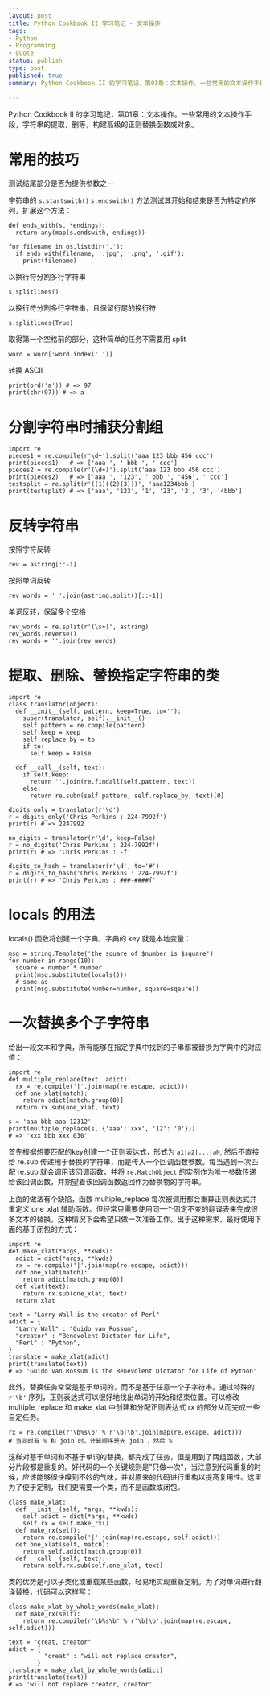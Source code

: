 ```yaml
---
layout: post
title: Python Cookbook II 学习笔记 - 文本操作
tags:
- Python
- Programming
- Quote
status: publish
type: post
published: true
summary: Python Cookbook II 的学习笔记，第01章：文本操作。一些常用的文本操作手段，字符串的提取，删等，构建高级的正则替换函数或对象。

---
```


<link rel="stylesheet" href="http://yandex.st/highlightjs/6.1/styles/default.min.css">
<script src="http://yandex.st/highlightjs/6.1/highlight.min.js"></script>
<script>
hljs.tabReplace = ' ';
hljs.initHighlightingOnLoad();
</script>


Python Cookbook II 的学习笔记，第01章：文本操作。一些常用的文本操作手段，字符串的提取，删等，构建高级的正则替换函数或对象。

# 常用的技巧

测试结尾部分是否为提供参数之一

字符串的 `s.startswith()` `s.endswith()` 方法测试其开始和结束是否为特定的序列，扩展这个方法：

    def ends_with(s, *endings):
      return any(map(s.endswith, endings))
    
    for filename in os.listdir('.'):
      if ends_with(filename, '.jpg', '.png', '.gif'):
        print(filename)

以换行符分割多行字符串

    s.splitlines()

以换行符分割多行字符串，且保留行尾的换行符

    s.splitlines(True)

取得第一个空格前的部分，这种简单的任务不需要用 split

    word = word[:word.index(' ')]

转换 ASCII

    print(ord('a')) # => 97
    print(chr(97)) # => a



# 分割字符串时捕获分割组

    import re
    pieces1 = re.compile(r'\d+').split('aaa 123 bbb 456 ccc')
    print(pieces1)   # => ['aaa ', ' bbb ', ' ccc']
    pieces2 = re.compile(r'(\d+)').split('aaa 123 bbb 456 ccc')
    print(pieces2)   # => ['aaa ', '123', ' bbb ', '456', ' ccc']
    testsplit = re.split(r'((1)((2)(3)))', 'aaa1234bbb')
    print(testsplit) # => ['aaa', '123', '1', '23', '2', '3', '4bbb']



# 反转字符串

按照字符反转

    rev = astring[::-1]

按照单词反转

    rev_words = ' '.join(astring.split()[::-1])

单词反转，保留多个空格

    rev_words = re.split(r'(\s+)', astring)
    rev_words.reverse()
    rev_words = ''.join(rev_words)



# 提取、删除、替换指定字符串的类
    
    import re
    class translator(object):
      def __init__(self, pattern, keep=True, to=''):
        super(translator, self).__init__()
        self.pattern = re.compile(pattern)
        self.keep = keep
        self.replace_by = to
        if to:
          self.keep = False
    
      def __call__(self, text):
        if self.keep:
          return ''.join(re.findall(self.pattern, text))
        else:
          return re.subn(self.pattern, self.replace_by, text)[0]
    
    digits_only = translator(r'\d')
    r = digits_only('Chris Perkins : 224-7992f')
    print(r) # => 2247992
    
    no_digits = translator(r'\d', keep=False)
    r = no_digits('Chris Perkins : 224-7992f')
    print(r) # => 'Chris Perkins : -f'
    
    digits_to_hash = translator(r'\d', to='#')
    r = digits_to_hash('Chris Perkins : 224-7992f')
    print(r) # => 'Chris Perkins : ###-####f'



# locals 的用法

locals() 函数将创建一个字典，字典的 key 就是本地变量：

    msg = string.Template('the square of $number is $square')
    for number in range(10):
      square = number * number
      print(msg.substitute(locals()))
      # same as
      print(msg.substitute(number=number, square=sqaure))



# 一次替换多个子字符串

给出一段文本和字典，所有能够在指定字典中找到的子串都被替换为字典中的对应值：

    import re
    def multiple_replace(text, adict):
      rx = re.compile('|'.join(map(re.escape, adict)))
      def one_xlat(match):
        return adict[match.group(0)]
      return rx.sub(one_xlat, text)
    
    s = 'aaa bbb aaa 12312'
    print(multiple_replace(s, {'aaa':'xxx', '12': '0'}))
    # => 'xxx bbb xxx 030'

首先根据想要匹配的key创建一个正则表达式，形式为 `a1|a2|...|aN`, 然后不直接给 re.sub 传递用于替换的字符串，而是传入一个回调函数参数。每当遇到一次匹配 re.sub 就会调用该回调函数，并将 `re.MatchObject` 的实例作为唯一参数传递给该回调函数，并期望着该回调函数返回作为替换物的字符串。

上面的做法有个缺陷，函数 multiple_replace 每次被调用都会重算正则表达式并重定义 one_xlat 辅助函数。但经常只需要使用同一个固定不变的翻译表来完成很多文本的替换，这种情况下会希望只做一次准备工作。出于这种需求，最好使用下面的基于闭包的方式：

    import re
    def make_xlat(*args, **kwds):
      adict = dict(*args, **kwds)
      rx = re.compile('|'.join(map(re.escape, adict)))
      def one_xlat(match):
        return adict[match.group(0)]
      def xlat(text):
        return rx.sub(one_xlat, text)
      return xlat
    
    text = "Larry Wall is the creator of Perl"
    adict = {
      "Larry Wall" : "Guido van Rossum",
      "creator" : "Benevolent Dictator for Life",
      "Perl" : "Python",
    }
    translate = make_xlat(adict)
    print(translate(text))
    # => 'Guido van Rossum is the Benevolent Dictator for Life of Python'

此外，替换任务常常是基于单词的，而不是基于任意一个子字符串。通过特殊的 `r'\b'` 序列，正则表达式可以很好地找出单词的开始和结束位置。可以修改 multiple_replace 和 make_xlat 中创建和分配正则表达式 rx 的部分从而完成一些自定任务。

    rx = re.compile(r'\b%s\b' % r'\b|\b'.join(map(re.escape, adict)))
    # 当同时有 % 和 join 时，计算顺序是先 join ，然后 %

这样对基于单词和不基于单词的替换，都完成了任务，但是用到了两组函数，大部分片段都是重复的。好代码的一个关键规则是"只做一次"，当注意到代码重复的时候，应该能够很快嗅到不妙的气味，并对原来的代码进行重构以提髙复用性。这里为了便于定制，我们更需要一个类，而不是函数或闭包。

    class make_xlat:
      def __init__(self, *args, **kwds):
        self.adict = dict(*args, **kwds)
        self.rx = self.make_rx()
      def make_rx(self):
        return re.compile('|'.join(map(re.escape, self.adict)))
      def one_xlat(self, match):
        return self.adict[match.group(0)]
      def __call__(self, text):
        return self.rx.sub(self.one_xlat, text)

类的优势是可以子类化或重载某些函数，轻易地实现重新定制。为了对单词进行翻译替换，代码可以这样写：

    class make_xlat_by_whole_words(make_xlat):
      def make_rx(self):
        return re.compile(r'\b%s\b' % r'\b|\b'.join(map(re.escape, self.adict)))
    
    text = "creat, creator"
    adict = {
              "creat" : "will not replace creator",
            }
    translate = make_xlat_by_whole_words(adict)
    print(translate(text))
    # => 'will not replace creator, creator'
    






